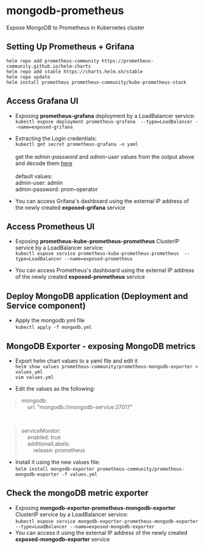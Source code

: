 # mongodb-prometheus
Expose MongoDB to Prometheus in Kubernetes cluster

## Setting Up Prometheus + Grifana 

 `helm repo add prometheus-community https://prometheus-community.github.io/helm-charts `<br> 
 `helm repo add stable https://charts.helm.sh/stable ` <br>
 `helm repo update `<br>
 `helm install prometheus prometheus-community/kube-prometheus-stack `<br>

## Access Grafana UI
* Exposing **prometheus-grafana** deployment by a LoadBalancer service: <br>
`kubectl expose deployment prometheus-grafana  --type=LoadBalancer --name=exposed-grifana`

* Extracting the Login credentials: <br>
``kubectl get secret prometheus-grafana -o yaml
`` <br> <br>
get the _admin-password_ and _admin-user_ values from the output above and decode them [here](https://www.base64decode.org/) <br> <br>
default values: <br>
  admin-user: admin <br>
  admin-password: prom-operator
  
* You can access Grifana's dashboard using the external IP address of the newly created **exposed-grifana** service


## Access Prometheus UI
* Exposing **prometheus-kube-prometheus-prometheus** ClusterIP service by a LoadBalancer service: <br>
`kubectl expose service prometheus-kube-prometheus-prometheus  --type=LoadBalancer --name=exposed-prometheus`
  
* You can access Prometheus's dashboard using the external IP address of the newly created **exposed-prometheus** service


## Deploy MongoDB application (Deployment and Service component)

* Apply the mongodb.yml file <br>
`kubectl apply -f mongodb.yml`


## MongoDB Exporter - exposing MongoDB metrics

* Export helm chart values to a yaml file and edit it <br>
`helm show values prometheus-community/prometheus-mongodb-exporter > values.yml` <br>
`vim values.yml`

* Edit the values as the following:
> mongodb: <br>
  >  &nbsp; &nbsp; uri: "mongodb://mongodb-service:27017"
<br>

> serviceMonitor: <br>
> &nbsp; &nbsp; enabled: true <br>
>  &nbsp; &nbsp; additionalLabels: <br>
>   &nbsp; &nbsp; &nbsp; &nbsp; release: prometheus

* Install it using the new values file: <br>
`helm install mongodb-exporter prometheus-community/prometheus-mongodb-exporter -f values.yml`

## Check the mongoDB metric exporter
* Exposing **mongodb-exporter-prometheus-mongodb-exporter** ClusterIP service by a LoadBalancer service: <br> 
`kubectl expose service mongodb-exporter-prometheus-mongodb-exporter  --type=LoadBalancer --name=exposed-mongodb-exporter` <br>
* You can access it using the external IP address of the newly created **exposed-mongodb-exporter** service








